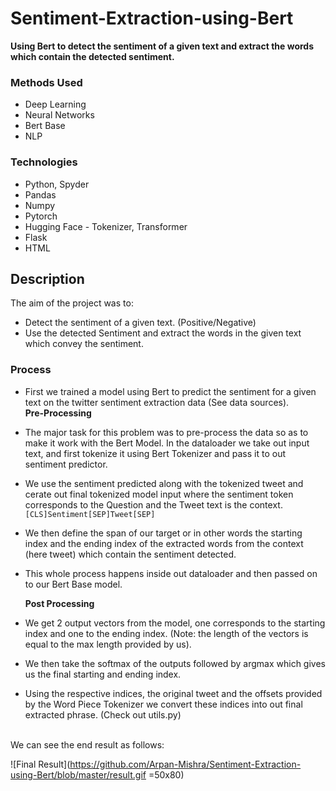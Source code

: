# Sentiment-Extraction-using-Bert
<b>Using Bert to detect the sentiment of a given text and extract the words which contain the detected sentiment.</b><br>

### Methods Used
* Deep Learning
* Neural Networks
* Bert Base
* NLP

### Technologies
* Python, Spyder
* Pandas
* Numpy
* Pytorch
* Hugging Face - Tokenizer, Transformer
* Flask
* HTML

## Description
The aim of the project was to:
* Detect the sentiment of a given text. (Positive/Negative)
* Use the detected Sentiment and extract the words in the given text which convey the sentiment.

### <b> Process </b>
* First we trained a model using Bert to predict the sentiment for a given text on the twitter sentiment extraction data (See data sources). <br>
<b> Pre-Processing </b>
* The major task for this problem was to pre-process the data so as to make it work with the Bert Model. In the dataloader we take out input text, and first tokenize it using Bert Tokenizer and pass it to out sentiment predictor.
* We use the sentiment predicted along with the tokenized tweet and cerate out final tokenized model input where the sentiment token corresponds to the Question and the Tweet text is the context.
    `[CLS]Sentiment[SEP]Tweet[SEP]`
    
* We then define the span of our target or in other words the starting index and the ending index of the extracted words from the context (here tweet) which contain the sentiment detected.
* This whole process happens inside out dataloader and then passed on to our Bert Base model.

  <b> Post Processing </b>
* We get 2 output vectors from the model, one corresponds to the starting index and one to the ending index. (Note: the length of the vectors is equal to the max length provided by us).
* We then take the softmax of the outputs followed by argmax which gives us the final starting and ending index.
* Using the respective indices, the original tweet and the offsets provided by the Word Piece Tokenizer we convert these indices into out final extracted phrase. (Check out utils.py) <br>
<br>
We can see the end result as follows: <br>

![Final Result](https://github.com/Arpan-Mishra/Sentiment-Extraction-using-Bert/blob/master/result.gif =50x80)
